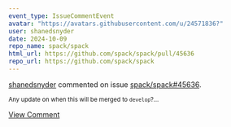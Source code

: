 ```yaml
---
event_type: IssueCommentEvent
avatar: "https://avatars.githubusercontent.com/u/24571836?"
user: shanedsnyder
date: 2024-10-09
repo_name: spack/spack
html_url: https://github.com/spack/spack/pull/45636
repo_url: https://github.com/spack/spack
---
```


<a href='https://github.com/shanedsnyder' target='_blank'>shanedsnyder</a> commented on issue <a href='https://github.com/spack/spack/pull/45636' target='_blank'>spack/spack#45636</a>.

<small>Any update on when this will be merged to `develop`?...</small>

<a href='https://github.com/spack/spack/pull/45636' target='_blank'>View Comment</a>